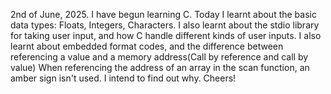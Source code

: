 2nd of June, 2025.
I have begun learning C.
Today I learnt about the basic data types: Floats, Integers, Characters.
I also learnt about the stdio library for taking user input, and how C handle different kinds of user inputs.
I also learnt about embedded format codes, and the difference between referencing a value and a memory address(Call by reference and call by value)
When referencing the address of an array in the scan function, an amber sign isn't used. I intend to find out why.
Cheers!
